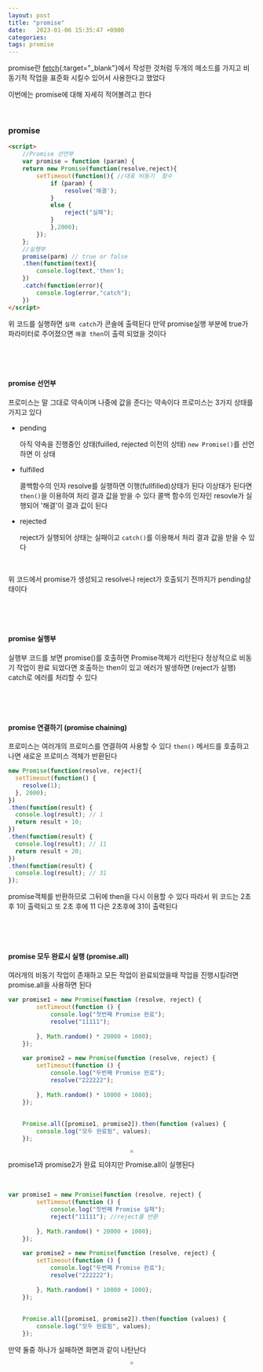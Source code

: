 ```yaml
---
layout: post
title: "promise"
date:   2023-01-06 15:35:47 +0900
categories:
tags: promise
---
```


promise란 [fetch](https://minnnning.github.io/자바스크립트/2023/01/03/fetch.html){:target="_blank"}에서 작성한 것처럼 두개의 메소드를 가지고 비동기적 작업을 표준화 시킬수 있어서 사용한다고 했었다

이번에는 promise에 대해 자세히 적어볼려고 한다

&nbsp;

### promise

``` html
<script>
	//Promise 선언부
	var promise = function (param) {
	return new Promise(function(resolve,reject){
		setTimeout(function(){ //대표 비동기  함수
			if (param) {
				resolve('해결');
			}
			else {
				reject("실패");
			}
			},2000); 
		});
	};
	//실행부
	promise(parm) // true or false
	.then(function(text){
		console.log(text,'then');
	})
	.catch(function(error){
		console.log(error,"catch");
	})
</script>
```

위 코드를 실행하면 `실패 catch`가 콘솔에 출력된다 만약 promise실행 부분에 true가 파라미터로 주어졌으면 `해결 then`이 출력 되었을 것이다

&nbsp;

&nbsp;

#### promise 선언부

프로미스는 말 그대로 약속이며 나중에 값을 준다는 약속이다 프로미스는 3가지 상태를 가지고 있다

* pending

  아직 약속을 진행중인 상태(fuilled, rejected 이전의 상태) `new Promise()`를 선언하면 이 상태

* fulfilled

  콜백함수의 인자 resolve를 실행하면 이행(fullfilled)상태가 된다 이상태가 된다면 `then()`을 이용하여 처리 결과 값을 받을 수 있다 콜백 함수의 인자인 resovle가 실행되어 '해결'이 결과 값이 된다

* rejected

  reject가 실행되어 상태는 실패이고 `catch()`를 이용해서 처리 결과 값을 받을 수 있다

&nbsp;

위 코드에서 promise가 생성되고 resolve나 reject가 호출되기 전까지가 pending상태이다

&nbsp;

&nbsp;

#### promise 실행부

실행부 코드를 보면 promise()를 호출하면 Promise객체가 리턴된다 정상적으로 비동기 작업이 완료 되었다면 호출하는 then이 있고 에러가 발생하면 (reject가 실행) catch로 에러를 처리할 수 있다

&nbsp;

&nbsp;

#### promise 연결하기 (promise chaining)

프로미스는 여러개의 프로미스를 연결하여 사용할 수 있다 `then()` 메서드를 호출하고 나면 새로운 프로미스 객체가 반환된다

``` js
new Promise(function(resolve, reject){
  setTimeout(function() {
    resolve(1);
  }, 2000);
})
.then(function(result) {
  console.log(result); // 1
  return result + 10;
})
.then(function(result) {
  console.log(result); // 11
  return result + 20;
})
.then(function(result) {
  console.log(result); // 31
});
```

promise객체를 반환하므로 그뒤에 then을 다시 이용할 수 있다 따라서 위 코드는 2초후 1이 출력되고 또 2초 후에 11 다은 2초후에 31이 출력된다

&nbsp;

&nbsp;

#### promise 모두 완료시 실행 (promise.all)

여러개의 비동기 작업이 존재하고 모든 작업이 완료되었을때 작업을 진행시킬려면 promise.all을 사용하면 된다

``` js
var promise1 = new Promise(function (resolve, reject) {
		setTimeout(function () {
			console.log("첫번째 Promise 완료");
			resolve("11111");
	
		}, Math.random() * 20000 + 1000);
	});
	
	var promise2 = new Promise(function (resolve, reject) {
		setTimeout(function () {
			console.log("두번째 Promise 완료");
			resolve("222222");
	
		}, Math.random() * 10000 + 1000);
	});
	
	
	Promise.all([promise1, promise2]).then(function (values) {
		console.log("모두 완료됨", values);
	});
```

<center>
<img src="https://user-images.githubusercontent.com/80758613/210957543-3d5f60c0-021d-4855-94d5-4b12bf02d71a.png" style="zoom:40%;">
</center>

promise1과 promise2가 완료 되야지만 Promise.all이 실행된다

&nbsp;

``` js
var promise1 = new Promise(function (resolve, reject) {
		setTimeout(function () {
			console.log("첫번째 Promise 실패");
			reject("11111"); //reject를 반환
	
		}, Math.random() * 20000 + 1000);
	});
	
	var promise2 = new Promise(function (resolve, reject) {
		setTimeout(function () {
			console.log("두번째 Promise 완료");
			resolve("222222");
	
		}, Math.random() * 10000 + 1000);
	});
	
	
	Promise.all([promise1, promise2]).then(function (values) {
		console.log("모두 완료됨", values);
	});
```

만약 둘중 하나가 실패하면 화면과 같이 나탄난다

<center>
<img src="https://user-images.githubusercontent.com/80758613/210957922-6fb875c5-c1e6-4640-8435-aa28f49cdff0.png" style="zoom:40%;">
</center>
